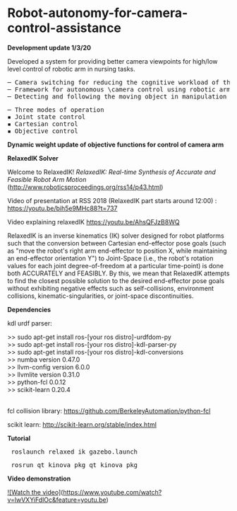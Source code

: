 # Robot-autonomy-for-camera-control-assistance

<b> Development update 1/3/20 </b>

Developed a system for providing better camera viewpoints for high/low level control of robotic arm in nursing tasks.
<pre>
─ Camera switching for reducing the cognitive workload of the user
─ Framework for autonomous \camera control using robotic arm
─ Detecting and following the moving object in manipulation hand while keeping a safe distance to avoid collision
</pre>
<pre>
─ Three modes of operation
▪ Joint state control
▪ Cartesian control
▪ Objective control
</pre>
<b> Dynamic weight update of objective functions for control of camera arm </b>


<b> RelaxedIK Solver </b>

Welcome to RelaxedIK! <i> RelaxedIK: Real-time Synthesis of Accurate and Feasible Robot Arm Motion </i> (http://www.roboticsproceedings.org/rss14/p43.html)

Video of presentation at RSS 2018 (RelaxedIK part starts around 12:00) :
https://youtu.be/bih5e9MHc88?t=737

Video explaining relaxedIK
https://youtu.be/AhsQFJzB8WQ

RelaxedIK is an inverse kinematics (IK) solver designed for robot platforms such that the conversion
between Cartesian end-effector pose goals (such as "move the robot's right arm end-effector to position X, while maintaining an end-effector
orientation Y") to Joint-Space (i.e., the robot's rotation values for each joint degree-of-freedom at a particular time-point) is
done both ACCURATELY and FEASIBLY.  By this, we mean that RelaxedIK attempts to find the closest possible solution to the
desired end-effector pose goals without exhibiting negative effects such as self-collisions, environment collisions,
kinematic-singularities, or joint-space discontinuities.


<b> Dependencies </b>

kdl urdf parser:
<div> >> sudo apt-get install ros-[your ros distro]-urdfdom-py </div>
<div> >> sudo apt-get install ros-[your ros distro]-kdl-parser-py </div>
<div> >> sudo apt-get install ros-[your ros distro]-kdl-conversions </div> 
<div> >> numba version 0.47.0 </div>
<div> >> llvm-config version 6.0.0 </div>
<div> >> llvmlite version 0.31.0 </div>
<div> >> python-fcl 0.0.12 </div>
<div> >> scikit-learn 0.20.4 </div>
<br>

fcl collision library:
https://github.com/BerkeleyAutomation/python-fcl


scikit learn:
http://scikit-learn.org/stable/index.html


<b> Tutorial </b>

<pre> roslaunch relaxed_ik gazebo.launch </pre>
<pre> rosrun qt_kinova_pkg qt_kinova_pkg </pre>

<b> Video demonstration </b>

[![Watch the video]]()(https://www.youtube.com/watch?v=lwVXYiFdlOc&feature=youtu.be)